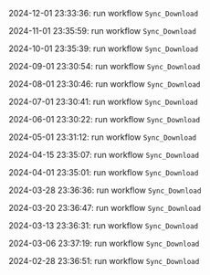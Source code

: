 2024-12-01 23:33:36: run workflow `Sync_Download` 

2024-11-01 23:35:59: run workflow `Sync_Download` 

2024-10-01 23:35:39: run workflow `Sync_Download` 

2024-09-01 23:30:54: run workflow `Sync_Download` 

2024-08-01 23:30:46: run workflow `Sync_Download` 

2024-07-01 23:30:41: run workflow `Sync_Download` 

2024-06-01 23:30:22: run workflow `Sync_Download` 

2024-05-01 23:31:12: run workflow `Sync_Download` 

2024-04-15 23:35:07: run workflow `Sync_Download` 

2024-04-01 23:35:01: run workflow `Sync_Download` 

2024-03-28 23:36:36: run workflow `Sync_Download` 

2024-03-20 23:36:47: run workflow `Sync_Download` 

2024-03-13 23:36:31: run workflow `Sync_Download` 

2024-03-06 23:37:19: run workflow `Sync_Download` 

2024-02-28 23:36:51: run workflow `Sync_Download` 


